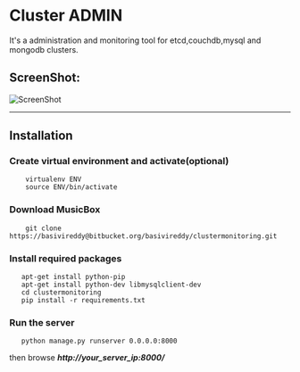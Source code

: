 # Cluster ADMIN
It's a administration and monitoring tool for etcd,couchdb,mysql and mongodb clusters.

## ScreenShot: ##

![ScreenShot]()

-------

## Installation

### Create virtual environment and activate(optional)
```
    virtualenv ENV
    source ENV/bin/activate
```

### Download MusicBox
```
    git clone https://basivireddy@bitbucket.org/basivireddy/clustermonitoring.git
```

### Install  required packages
```
   apt-get install python-pip
   apt-get install python-dev libmysqlclient-dev
   cd clustermonitoring
   pip install -r requirements.txt
```
### Run the server
```
   python manage.py runserver 0.0.0.0:8000
```
then browse ***http://your_server_ip:8000/***

